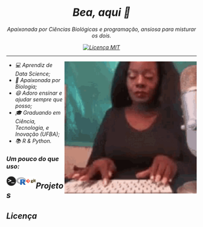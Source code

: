 <h1 align = "center">
<br>
 <i>Bea, aqui 👋<i> 
</h1>

<p align = "center"> Apaixonada por Ciências Biológicas e programação, ansiosa para misturar os dois. </p>

<p align = "center">
  <a href="https://opensource.org/licenses/MIT">
    <img src = "https://img.shields.io/badge/License-MIT-blue.svg" alt = "Licença MIT">
  </a>
</p>

<hr />

<img align="right" alt="GIF" src="https://github.com/beafreitasx/beafreitasx/blob/master/tenor%20(1).gif" width="350px" />


- 💻 Aprendiz de Data Science;
- 🌱 Apaixonada por Biologia;
- 😄 Adoro ensinar e ajudar sempre que posso;                                          
- 🎓 Graduando em Ciência, Tecnologia, e Inovação (UFBA);  
- 📚 R & Python.

### *Um pouco do que uso:*
<img align="left" alt="Terminal" width="26px" src="https://raw.githubusercontent.com/github/explore/80688e429a7d4ef2fca1e82350fe8e3517d3494d/topics/terminal/terminal.png" />

<img align="left" alt="Terminal" width="26px" src="https://raw.githubusercontent.com/github/explore/80688e429a7d4ef2fca1e82350fe8e3517d3494d/topics/r/r.png" />

<img align="left" alt="Terminal" width="26px" src="https://raw.githubusercontent.com/github/explore/80688e429a7d4ef2fca1e82350fe8e3517d3494d/topics/git/git.png" />

## Projetos


## Licença





















                     
                                                                                     



